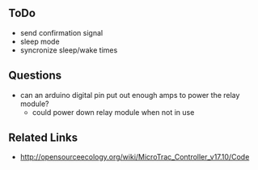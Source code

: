 ## ToDo

  * send confirmation signal
  * sleep mode
  * syncronize sleep/wake times

## Questions

  * can an arduino digital pin put out enough amps to power the relay module?
      * could power down relay module when not in use


## Related Links

  * http://opensourceecology.org/wiki/MicroTrac_Controller_v17.10/Code
